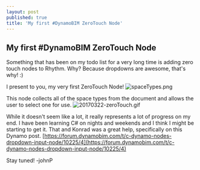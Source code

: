 ```yaml
---
layout: post
published: true
title: 'My first #DynamoBIM ZeroTouch Node'
---
```

## My first #DynamoBIM ZeroTouch Node

Something that has been on my todo list for a very long time is adding zero touch nodes to Rhythm. Why? Because dropdowns are awesome, that's why! :)

I present to you, my very first ZeroTouch Node!
![spaceTypes.png]({{site.baseurl}}/img/spaceTypes.png)

This node collects all of the space types from the document and allows the user to select one for use.
![20170322-zeroTouch.gif]({{site.baseurl}}/img/20170322-zeroTouch.gif)

While it doesn't seem like a lot, it really represents a lot of progress on my end. I have been learning C# on nights and weekends and I think I might be starting to get it. That and Konrad was a great help, specifically on this Dynamo post. [https://forum.dynamobim.com/t/c-dynamo-nodes-dropdown-input-node/10225/4](https://forum.dynamobim.com/t/c-dynamo-nodes-dropdown-input-node/10225/4)

Stay tuned!
-johnP

